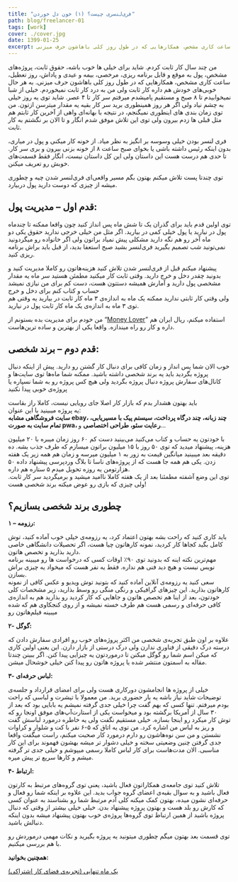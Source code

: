 ```yaml
---
title: "فری‌لنسری چیست؟ (۱) خون دل خوردن"
path: blog/freelancer-01
tags: [work]
cover: ./cover.jpg
date: 1399-01-25
excerpt: من چند سال کار ثابت کردم. شاید برای خیلی ها خوب باشه، حقوق ثابت، پروژه‌های مشخص، پول به موقع و قابل برنامه ریزی، مرخصی، بیمه و عیدی و پاداش، روز تعطیل، ساعت کاری مشخص، همکارهایی که در طول روز کلی باهاشون حرف میزنی
---
```


من چند سال کار ثابت کردم. شاید برای خیلی ها خوب باشه، حقوق ثابت، پروژه‌های مشخص، پول به موقع و قابل برنامه ریزی، مرخصی، بیمه و عیدی و پاداش، روز تعطیل، ساعت کاری مشخص، همکارهایی که در طول روز کلی باهاشون حرف میزنی. به هر حال خوبی‌های خودش هم داره کار ثابت ولی من به درد کار ثابت نمیخوردم. خیلی از شبا نمیخوابیدم تا ۸ صبح و مستقیم پامیشدم میرفتم سر کار تا ۴ عصر. شاید توی یه روز خیلی به چشم نیاد ولی اگر هر روز همینطوری برید سر کار بقیه یه مقدار میترسن ازتون. من توی زمان بندی های اینطوری نمیگنجم، در نتیجه با بهانه‌ای واهی از آخرین کار ثابتم هم مثل قبلی ها زدم بیرون ولی توی این تلاش موفق شدم انگار و تا الان بر نگشتم به کار ثابت.

فری لنسر بودن خیلی وسوسه بر انگیز به نظر میاد. از خونه کار میکنی و پول در میاری، بدون اینکه رئیس داشته باشی یا بخوای صبح ساعت ۸ از خونه بزنی بیرون و بری سر کار. تا حدی هم درست هست این داستان ولی این کل داستان نیست، انگار فقط قسمت‌های خوبش رو تعریف میکنن.

توی چندتا پست تلاش میکنم بهتون بگم مسیر واقعی‌ای فری‌لنسر شدن چیه و چطوری میشه از چیزی که دوست دارید پول دربیارد.

## قدم اول – مدیریت پول:

توی اولین قدم باید برای گذران یک تا شش ماه پس انداز کنید چون واقعا ممکنه تا چندماه پول در نیارید یا پول خیلی کمی در بیارید. اگر مثل من خیلی خرجی ندارید حقوق یکی دو ماه آخر رو هم نگه دارید مشکلی پیش نمیاد براتون ولی اگر خانواده رو میگردونید نمی‌تونید شب تصمیم بگیرید فری‌لنسر بشید صبح استعفا بدید، از قبل باید براش برنامه ریزی کنید.

پیشنهاد میکنم قبل از فری‌لنسر شدن تلاش کنید هزینه‌هاتون رو کاملا مدیریت کنید و بدونید چقدر دخل و خرج دارید. وقتی ثابت کار میکنید مطمئن هستید سر ماه یه مقدار مشخصی پول دارید و آمارش همیشه دستتون هست، دست کم برای من نیازی نمیشد حساب و کتاب کنم برای دخل و خرج  
ولی وقتی کار ثابتی ندارید ممکنه یک ماه به اندازه‌ی ۳ ماه کار ثابت در بیارید یه وقتی هم توی ۳ ماه به اندازه‌ی یک ماه کار ثابت پول در نیارید.

من خودم برای مدیریت بده بستونم از “[Money Lover](https://play.google.com/store/apps/details?id=com.bookmark.money&hl=fa)” استفاده میکنم، ریال ایران هم داره و کار رو راه میندازه. واقعا یکی از بهترین و ساده ترین‌هاست.

## قدم دوم – برند شخصی:

خوب الان شما پس انداز و زمان کافی برای دنبال کار گشتن رو دارید. پیش از اینکه دنبال پروژه بگردید باید یه برند شخصی داشته باشید. ممکنه شما ماه‌ها توی سایت‌ها و کانال‌های سفارش پروژه دنبال پروژه بگردید ولی هیچ کس پروژه رو به شما نسپاره یا پروژه‌ی خوبی پیدا نکنید

باید بهتون هشدار بدم که بازار کار اصلا جای رویایی نیست، کاملا راز بقاست  
یه پروژه میبینید با این عنوان:  
**سایت فروشگاهی مشابه ebay، چند زبانه، چند درگاه پرداخت، سیستم پیک با مسیریابی، تمام سایت به صورت pwa، رعایت سئو، طراحی اختصاصی**  و…

با خودتون یه حساب و کتاب می‌کنید می‌بینید دست کم ۶۰ روز زمان میبره با ۲۰ میلیون هزینه، پیشنهاد میدید که توی ۵۰ روز با ۱۵ میلیون براتون میسازم که طرف جذب بشه. ده دقیقه بعد میبینید میانگین قیمت به زور به ۱ میلیون میرسه و زمان هم همه زیر یک هفته زدن. یکی هم همه جا هست که از پروژه‌های ناسا تا بلاگ وردپرسی پیشنهاد داده ۵۰ هزارتومن یه روزه تحویل میدم ۵ ستاره هم داره.  
توی این وضع آشفته مطمئنا بعد از یک هفته کاملا ناامید میشید و برمیگردید سر کار ثابت. ولی چیزی که بازی رو عوض میکنه برند شخصی هست!

## چطوری برند شخصی بسازیم؟

**۱ – رزومه:**

باید کاری کنید که راحت بشه بهتون اعتماد کرد، یه رزومه‌ی خیلی خوب آماده کنید، توش کامل بگید کجاها کار کردید، نمونه کارهاتون چیا هست، اگر تحصیلات دانشگاهی خاصی دارید بذارید و تخصص هاتون.  
مهم‌ترین نکته اینه که بدونید توی ۹۰٪ اوقات کسی که درخواست ها رو میبینه برنامه نویس نیست و هیچ دید فنی هم نداره. فقط یه نفر هست که میخواد یه چیزی براش بسازن.  
سعی کنید یه رزومه‌ی آنلاین آماده کنید که بتونید توش ویدیو و عکس کافی از نمونه کارهاتون بذارید. این چیزهای گرافیکی و رنگی منگی رو وسط بذارید، زیر مشخصات کلی خودتون، بعد از اینا هم تخصص هاتون و جاهایی که کار کردید رو بذارید هم به اندازه‌ی کافی حرفه‌ای و رسمی هست هم طرف خسته نمیشه و از روی کنجکاوی هم که شده میبینه فیلم‌هاتون رو

**۲- گوگل:**

علاوه بر اون طبق تجربه‌ی شخصی من اکثر پروژه‌های خوب رو افرادی سفارش دادن که درسته درک دقیقی از فناوری ندارن ولی درک درستی از بازار دارن. این یعنی اولین کاری که میکن اسم شما رو گوگل میکنن تا درموردتون یه چیزایی پیدا کنن. اگر ببینن چندتا مقاله به اسمتون منتشر شده یا پروژه هاتون رو پیدا کنن خیلی خوشحال میشن.

**۳- لباس حرفه‌ای:**

خیلی از پروژه ها انجامشون دورکاری هست ولی برای امضای قرارداد و جلسه‌ی توضیحات شاید نیاز باشه یه بار حضوری برید. من معمولا با تیشرت و لباسی که راحت بودم میرفتم. تنها کسی که بهم گفت چرا خیلی جدی گرفته نمیشم یه بابایی بود که بعد از ۳۰ سال از آمریکا برگشته بود و میخواست یکی از استارت‌آپ‌های موفق اونجا رو که توش کار میکرد رو اینجا بسازه. خیلی مستقیم نگفت ولی یه خاطره درمورد لباسش گفت و ریز به لباس من اشاره کرد. من توی یه اتاق که ۵-۶ نفر با کت و شلوار و کراوات نشستن و من سن نوه‌هاشون رو دارم درمورد کار صحبت میکنم، راست میگفت واقعا جدی گرفتن چنین وضعیتی سخته و خیلی دشوار تر میشه بهشون فهموند برای این کار مناسبی. الان مدت‌هاست برای کار لباس کاملا رسمی میپوشم و خیلی جدی تر گرفته میشم و کارها سریع تر پیش میره.

**۴- ارتباط:**

تلاش کنید توی جامعه‌ی همکاراتون فعال باشید، یعنی توی گروه‌های مرتبط به کارتون فعال باشید و به سوال بقیه‌ی اعضای گروه جواب بدید. این علاوه بر اینکه شما رو فعال و حرفه‌ای نشون میده، بهتون کمک میکنه کلی آدم مرتبط شما رو بشناسند به عنوان کسی که کارش رو بلد هست و بهتون پروژه پیشنهاد بدن. خیلی خیلی بیشتر از وقتی که دنبال پروژه باشید از همین ارتباط توی گروه‌ها پروژه‌ی خوب بهتون پیشنهاد میشه بدون اینکه دنبالش باشید.

توی قسمت بعد بهتون میگم چطوری میتونید یه پروژه بگیرید و نکات مهمی درموردش رو با هم بررسی میکنیم.

**همچنین بخوانید:**

[یک ماه تنهایی (تجربه‌ی فضای کار اشتراکی)](/blog/30-days-alone)